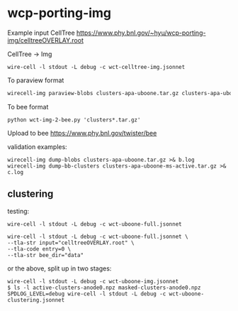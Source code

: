 # wcp-porting-img

Example input CellTree
https://www.phy.bnl.gov/~hyu/wcp-porting-img/celltreeOVERLAY.root

CellTree -> Img
```
wire-cell -l stdout -L debug -c wct-celltree-img.jsonnet
```

To paraview format
```bash
wirecell-img paraview-blobs clusters-apa-uboone.tar.gz clusters-apa-uboone.vtu

```

To bee format
```
python wct-img-2-bee.py 'clusters*.tar.gz'
```

Upload to bee
https://www.phy.bnl.gov/twister/bee


validation examples:
```
wirecell-img dump-blobs clusters-apa-uboone.tar.gz >& b.log
wirecell-img dump-bb-clusters clusters-apa-uboone-ms-active.tar.gz >& c.log
```

## clustering

testing:
```
wire-cell -l stdout -L debug -c wct-uboone-full.jsonnet

wire-cell -l stdout -L debug -c wct-uboone-full.jsonnet \
--tla-str input="celltreeOVERLAY.root" \
--tla-code entry=0 \
--tla-str bee_dir="data"
```

or the above, split up in two stages:
```
wire-cell -l stdout -L debug -c wct-uboone-img.jsonnet
$ ls -l active-clusters-anode0.npz masked-clusters-anode0.npz
SPDLOG_LEVEL=debug wire-cell -l stdout -L debug -c wct-uboone-clustering.jsonnet
```
